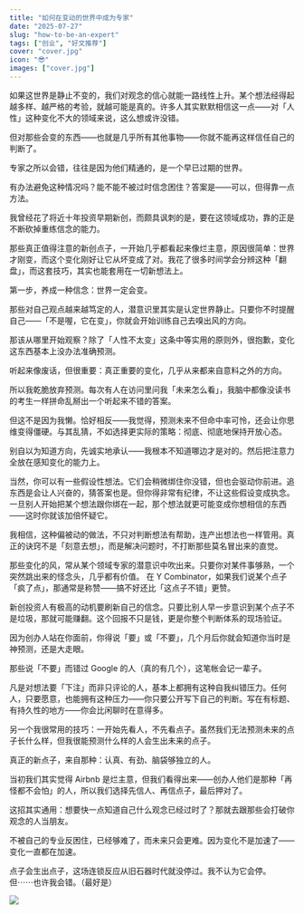```yaml
---
title: "如何在变动的世界中成为专家"
date: "2025-07-27"
slug: "how-to-be-an-expert"
tags: ["创业", "好文推荐"]
cover: "cover.jpg"
icon: "😎"
images: ["cover.jpg"]
---
```

如果这世界是静止不变的，我们对观念的信心就能一路线性上升。某个想法经得起越多样、越严格的考验，就越可能是真的。许多人其实默默相信这一点——对「人性」这种变化不大的领域来说，这么想或许没错。



但对那些会变的东西——也就是几乎所有其他事物——你就不能再这样信任自己的判断了。



专家之所以会错，往往是因为他们精通的，是一个早已过期的世界。



有办法避免这种情况吗？能不能不被过时信念困住？答案是——可以，但得靠一点方法。



我曾经花了将近十年投资早期新创，而颇具讽刺的是，要在这领域成功，靠的正是不断砍掉重练信念的能力。



那些真正值得注意的新创点子，一开始几乎都看起来像烂主意，原因很简单：世界才刚变，而这个变化刚好让它从坏变成了对。我花了很多时间学会分辨这种「翻盘」，而这套技巧，其实也能套用在一切新想法上。



第一步，养成一种信念：世界一定会变。



那些对自己观点越来越笃定的人，潜意识里其实是认定世界静止。只要你不时提醒自己——「不是喔，它在变」，你就会开始训练自己去嗅出风的方向。



那该从哪里开始观察？除了「人性不太变」这条中等实用的原则外，很抱歉，变化这东西基本上没办法准确预测。



听起来像废话，但很重要：真正重要的变化，几乎从来都来自意料之外的方向。



所以我乾脆放弃预测。每次有人在访问里问我「未来怎么看」，我脑中都像没读书的考生一样拼命乱掰出一个听起来不错的答案。



但这不是因为我懒。恰好相反——我觉得，预测未来不但命中率可怜，还会让你思维变得僵硬。与其乱猜，不如选择更实际的策略：彻底、彻底地保持开放心态。



别自以为知道方向，先诚实地承认——我根本不知道哪边才是对的。然后把注意力全放在感知变化的能力上。



当然，你可以有一些假设性想法。它们会稍微绑住你没错，但也会驱动你前进。追东西是会让人兴奋的，猜答案也是。但你得非常有纪律，不让这些假设变成执念。
一旦别人开始把某个想法跟你绑在一起，那个想法就更可能变成你想相信的东西——这时你就该加倍怀疑它。



我相信，这种偏被动的做法，不只对判断想法有帮助，连产出想法也一样管用。真正的诀窍不是「刻意去想」，而是解决问题时，不打断那些莫名冒出来的直觉。



那些变化的风，常从某个领域专家的潜意识中吹出来。只要你对某件事够熟，一个突然跳出来的怪念头，几乎都有价值。
在 Y Combinator，如果我们说某个点子「疯了点」，那通常是称赞——搞不好还比「这点子不错」更赞。



新创投资人有极高的动机要刷新自己的信念。只要比别人早一步意识到某个点子不是垃圾，那就可能赚翻。这个回报不只是钱，更是你整个判断体系的现场验证。



因为创办人站在你面前，你得说「要」或「不要」，几个月后你就会知道你当时是神预测，还是大走眼。



那些说「不要」而错过 Google 的人（真的有几个），这笔帐会记一辈子。



凡是对想法要「下注」而非只评论的人，基本上都拥有这种自我纠错压力。任何人，只要愿意，也能拥有这种压力——你只要公开写下自己的判断。写在有标题、有持久性的地方——你会比闲聊时在意得多。



另一个我很常用的技巧：一开始先看人，不先看点子。虽然我们无法预测未来的点子长什么样，但我很能预测什么样的人会生出未来的点子。



真正的新点子，来自那种：认真、有劲、脑袋够独立的人。



当初我们其实觉得 Airbnb 是烂主意，但我们看得出来——创办人他们是那种「再怪都不会怕」的人，所以我们选择先信人、再信点子，最后押对了。



这招其实通用：想要快一点知道自己什么观念已经过时了？那就去跟那些会打破你观念的人当朋友。



不被自己的专业反困住，已经够难了，而未来只会更难。因为变化不是加速了——变化一直都在加速。



点子会生出点子，这场连锁反应从旧石器时代就没停过。我不认为它会停。
但⋯⋯也许我会错。（最好是）




![](https://prod-files-secure.s3.us-west-2.amazonaws.com/112d0858-5090-4d34-a606-b75eb8d65fd2/46476355-9cf3-4e99-9b7a-3531bc426380/1000202064.png?X-Amz-Algorithm=AWS4-HMAC-SHA256&X-Amz-Content-Sha256=UNSIGNED-PAYLOAD&X-Amz-Credential=ASIAZI2LB466R5XWU7RM%2F20251027%2Fus-west-2%2Fs3%2Faws4_request&X-Amz-Date=20251027T191032Z&X-Amz-Expires=3600&X-Amz-Security-Token=IQoJb3JpZ2luX2VjEPP%2F%2F%2F%2F%2F%2F%2F%2F%2F%2FwEaCXVzLXdlc3QtMiJHMEUCIEnpmmMvPPQ0fjcgGAmHBW5Hl%2BNE1Uzajkhcv9gu8iOTAiEAvx82fff4p2a7llKaE%2BcXhZ5N7PYECHyeq%2FpVK%2Brt30MqiAQIrP%2F%2F%2F%2F%2F%2F%2F%2F%2F%2FARAAGgw2Mzc0MjMxODM4MDUiDNbQN3LTA1uSK7KqGCrcA%2BGanFWTDJa4%2Bd69mQDAd3k9I96zrjqeADA%2BV5AFIYPcyvyKIYS9Pgd2VigWweL%2BF%2FyToV4KxuvzNg3pFMAV5yi%2BWiexhJtf4LlFsTufVkcPlxN2ETbEC5LAJBxJL3a%2Bi0rJ2bxgifHT3IjvHJAlxF1%2B3Us%2FuP4UY9zqgsFNgZFXUYZBsXy7IEAueiFZ18R3cGd1q2lDvbYi9ZG8I52Mtnaj%2F6fXS1fiG5jPkmDiuDEHqlSuHmbXDQGBn0IA0nLuguq2huNINMr8l6bYkGl5GtWJPIDNZ1bcKU%2FC8AOrwsz27VtyYJ%2BDPZyu%2BE5jB6c8bi76Xg1Vwx7IgUsKAaL90pzVpcr7jC91Sz0sqmUS7ilI4IJXKgNH87oRIgvnwwrAhAM%2FFmUuo4a1wVnL710Ba3E92et%2Btb7OB6dukQRgpjt1iiHdFMlB3GpYNC2g%2F%2B3%2ForUHPXXDeYYYz72HPMBlH120bcrrA0nLWgrJSobUh2dKaQTKxWF6cz3a0EniO5tAT4QjU5y9%2BrKSgUd6r1NnlcxC81J4ECbDo1mzg3lo4Guym00d2HrB8SadgOadSf%2F099%2BaqmzL2ysGzcu5vK5RVeTniEon05EdbKWUM2FXQBJ4mCncP7PV%2B%2FOVve9OMKf0%2FscGOqUBCqHWAUzEF0ApWXtfKZYStf4hW%2BY61JRdbuMz401l4nqhtmhZr6J58%2FBkhhe0GBcZirX7LQe2O5JHWHBPZzGAAo1uMIcewVZGNNjlfA1aII%2FN6%2BDaqtdvrf5rBYGua4SIbxkQ3utpbSrY9ghIPBV9%2BpLofSSiA5VGZQalQ5eG2xKbl5g6Ip7PHJZWAEMP6hI1lfsQWWeUxWMzVMYFTqHcBr%2BpQQYC&X-Amz-Signature=1c059d134c5df09bebc339d8f95e3aec52e2fed3fbd7594fd614ef36472b7454&X-Amz-SignedHeaders=host&x-amz-checksum-mode=ENABLED&x-id=GetObject)

